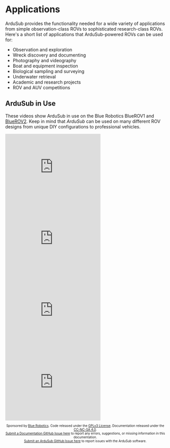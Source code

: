 # Applications

ArduSub provides the functionality needed for a wide variety of applications from simple observation-class ROVs to sophisticated research-class ROVs. Here's a short list of applications that ArduSub-powered ROVs can be used for:

- Observation and exploration
- Wreck discovery and documenting
- Photography and videography
- Boat and equipment inspection
- Biological sampling and surveying
- Underwater retrieval
- Academic and research projects
- ROV and AUV competitions


## ArduSub in Use

These videos show ArduSub in use on the Blue Robotics BlueROV1 and [BlueROV2](https://bluerobotics.com/store/rov/bluerov2/). Keep in mind that *ArduSub* can be used on many different ROV designs from unique DIY configurations to professional vehicles.

<div class="row">
    <iframe width="300" height="225" src="https://www.youtube.com/embed/iK9AmuqVN4I" frameborder="0" allowfullscreen></iframe>
    <iframe width="300" height="225" src="https://www.youtube.com/embed/IQBVRbQAQto" frameborder="0" allowfullscreen></iframe>
</div>

<div class="row">
    <iframe width="300" height="225" src="https://www.youtube.com/embed/BV91zgzEFHs" frameborder="0" allowfullscreen></iframe>
    <iframe width="300" height="225" src="https://www.youtube.com/embed/qVMpD-v-dfY" frameborder="0" allowfullscreen></iframe>
</div>

<p style="font-size:10px; text-align:center">
Sponsored by <a href="http://www.bluerobotics.com/">Blue Robotics</a>. Code released under the <a href="https://github.com/bluerobotics/ardusub/blob/master/COPYING.txt">GPLv3 License</a>. Documentation released under the <a href="https://creativecommons.org/licenses/by-nc-sa/4.0/">CC-NC-SA 4.0</a>.<br />
<a href="https://github.com/bluerobotics/ardusub-gitbook/issues/">Submit a Documentation GitHub Issue here</a> to report any errors, suggestions, or missing information in this documentation.<br />
<a href="https://github.com/bluerobotics/ardusub/issues/">Submit an ArduSub GitHub Issue here</a> to report issues with the ArduSub software.
</p>
